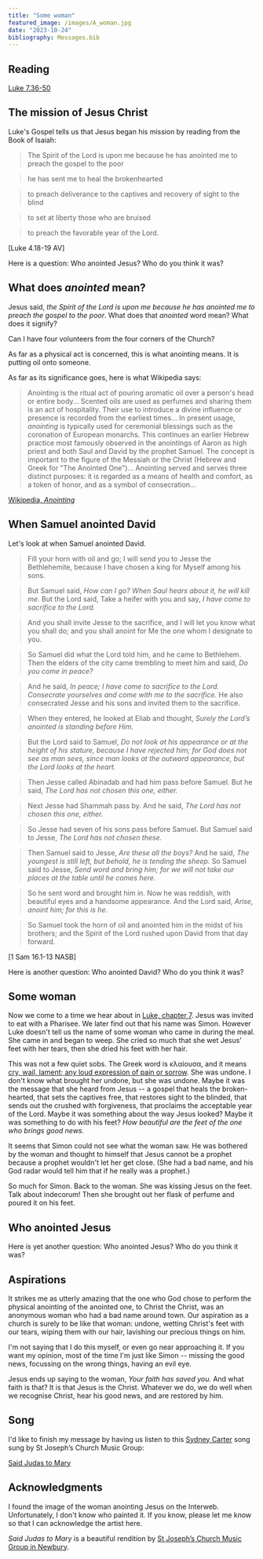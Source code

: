 ```yaml
---
title: "Some woman"
featured_image: /images/A_woman.jpg
date: "2023-10-24"
bibliography: Messages.bib
---
```


## Reading

[Luke 7.36-50](https://www.crosswire.org/study/parallelstudy.jsp?key=Luke+7%3A36#cv)

## The mission of Jesus Christ

Luke's Gospel tells us that Jesus began his mission by reading from the Book of Isaiah:

> The Spirit of the Lord is upon me because he has anointed me to preach the gospel to the poor

> he has sent me to heal the brokenhearted

> to preach deliverance to the captives and recovery of sight to the blind

> to set at liberty those who are bruised

> to preach the favorable year of the Lord.

[Luke 4.18-19 AV]

Here is a question: Who anointed Jesus? Who do you think it was?

## What does *anointed* mean?

Jesus said, *the Spirit of the Lord is upon me because he has anointed me to preach the gospel to the poor*. What does that *anointed* word mean? What does it signify?

Can I have four volunteers from the four corners of the Church?

As far as a physical act is concerned, this is what anointing means. It is putting oil onto someone.

As far as its significance goes, here is what Wikipedia says:

> Anointing is the ritual act of pouring aromatic oil over a person's head or entire body... Scented oils are used as perfumes and sharing them is an act of hospitality. Their use to introduce a divine influence or presence is recorded from the earliest times... In present usage, *anointing* is typically used for ceremonial blessings such as the coronation of European monarchs. This continues an earlier Hebrew practice most famously observed in the anointings of Aaron as high priest and both Saul and David by the prophet Samuel. The concept is important to the figure of the Messiah or the Christ (Hebrew and Greek for "The Anointed One")... Anointing served and serves three distinct purposes: it is regarded as a means of health and comfort, as a token of honor, and as a symbol of consecration...

[Wikipedia, *Anointing*](https://en.wikipedia.org/wiki/Anointing)

## When Samuel anointed David

Let's look at when Samuel anointed David.

> Fill your horn with oil and go; I will send you to Jesse the Bethlehemite, because I have chosen a king for Myself among his sons.
	
> But Samuel said, *How can I go? When Saul hears about it, he will kill me.* But the Lord said, Take a heifer with you and say, *I have come to sacrifice to the Lord.*
	
> And you shall invite Jesse to the sacrifice, and I will let you know what you shall do; and you shall anoint for Me the one whom I designate to you.

> So Samuel did what the Lord told him, and he came to Bethlehem. Then the elders of the city came trembling to meet him and said, *Do you come in peace?*

> And he said, *In peace; I have come to sacrifice to the Lord. Consecrate yourselves and come with me to the sacrifice.* He also consecrated Jesse and his sons and invited them to the sacrifice.

> When they entered, he looked at Eliab and thought, *Surely the Lord’s anointed is standing before Him.*

> But the Lord said to Samuel, *Do not look at his appearance or at the height of his stature, because I have rejected him; for God does not see as man sees, since man looks at the outward appearance, but the Lord looks at the heart.*

> Then Jesse called Abinadab and had him pass before Samuel. But he said, *The Lord has not chosen this one, either.*

> Next Jesse had Shammah pass by. And he said, *The Lord has not chosen this one, either.*

> So Jesse had seven of his sons pass before Samuel. But Samuel said to Jesse, *The Lord has not chosen these.*

> Then Samuel said to Jesse, *Are these all the boys?* And he said, *The youngest is still left, but behold, he is tending the sheep.* So Samuel said to Jesse, *Send word and bring him; for we will not take our places at the table until he comes here.*

> So he sent word and brought him in. Now he was reddish, with beautiful eyes and a handsome appearance. And the Lord said, *Arise, anoint him; for this is he.*

> So Samuel took the horn of oil and anointed him in the midst of his brothers; and the Spirit of the Lord rushed upon David from that day forward.

[1 Sam 16.1-13 NASB]

Here is another question: Who anointed David? Who do you think it was?

## Some woman

Now we come to a time we hear about in [Luke, chapter 7](https://www.crosswire.org/study/parallelstudy.jsp?key=Luke+7%3A36#cv). Jesus was invited to eat with a Pharisee. We later find out that his name was Simon. However Luke doesn't tell us the name of some woman who came in during the meal. She came in and began to weep. She cried so much that she wet Jesus' feet with her tears, then she dried his feet with her hair.

This was not a few quiet sobs. The Greek word is κλαίουσα, and it means [cry, wail, lament; any loud expression of pain or sorrow](http://www.perseus.tufts.edu/hopper/morph?l=%CE%BA%CE%BB%CE%B1%CE%AF%CE%BF%CF%85%CF%83%CE%B1&la=greek#lexicon). She was undone. I don't know what brought her undone, but she was undone. Maybe it was the message that she heard from Jesus -- a gospel that heals the broken-hearted, that sets the captives free, that restores sight to the blinded, that sends out the crushed with forgiveness, that proclaims the acceptable year of the Lord. Maybe it was something about the way Jesus looked? Maybe it was something to do with his feet? *How beautiful are the feet of the one who brings good news.*

It seems that Simon could not see what the woman saw. He was bothered by the woman and thought to himself that Jesus cannot be a prophet because a prophet wouldn't let her get close. (She had a bad name, and his God radar would tell him that if he really was a prophet.)

So much for Simon. Back to the woman. She was kissing Jesus on the feet. Talk about indecorum! Then she brought out her flask of perfume and poured it on his feet.

## Who anointed Jesus

Here is yet another question: Who anointed Jesus? Who do you think it was?

## Aspirations

It strikes me as utterly amazing that the one who God chose to perform the physical anointing of the anointed one, to Christ the Christ, was an anonymous woman who had a bad name around town. Our aspiration as a church is surely to be like that woman: undone, wetting Christ's feet with our tears, wiping them with our hair, lavishing our precious things on him.

I'm not saying that I do this myself, or even go near approaching it. If you want my opinion, most of the time I'm just like Simon -- missing the good news, focussing on the wrong things, having an evil eye.

Jesus ends up saying to the woman, *Your faith has saved you.* And what faith is that? It is that Jesus is the Christ. Whatever we do, we do well when we recognise Christ, hear his good news, and are restored by him.

## Song

I'd like to finish my message by having us listen to this [Sydney Carter](https://en.wikipedia.org/wiki/Sydney_Carter) song sung by St Joseph’s Church Music Group:

[Said Judas to Mary](https://www.youtube.com/watch?v=w3V3HU_eg5E)

## Acknowledgments

I found the image of the woman anointing Jesus on the Interweb. Unfortunately, I don't know who painted it. If you know, please let me know so that I can acknowledge the artist here.

*Said Judas to Mary* is a beautiful rendition by [St Joseph’s Church Music Group in Newbury](https://www.youtube.com/@stjosephsmusicgroupnewbury4016).
